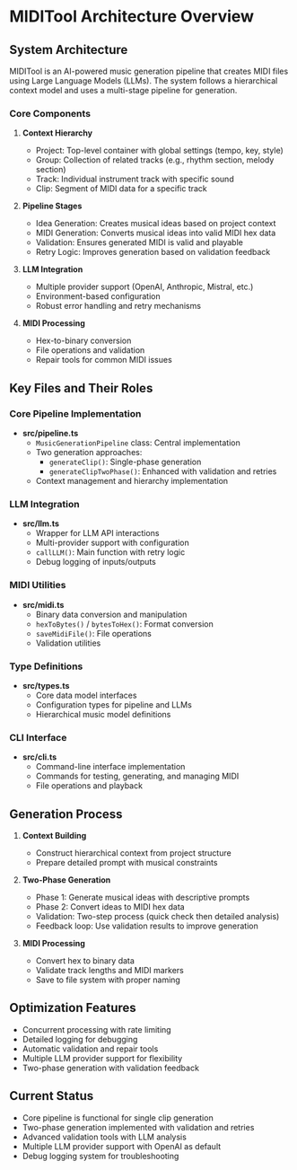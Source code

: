 # MIDITool Architecture Overview

## System Architecture

MIDITool is an AI-powered music generation pipeline that creates MIDI files using Large Language Models (LLMs). The system follows a hierarchical context model and uses a multi-stage pipeline for generation.

### Core Components

1. **Context Hierarchy**
   - Project: Top-level container with global settings (tempo, key, style)
   - Group: Collection of related tracks (e.g., rhythm section, melody section)
   - Track: Individual instrument track with specific sound
   - Clip: Segment of MIDI data for a specific track

2. **Pipeline Stages**
   - Idea Generation: Creates musical ideas based on project context
   - MIDI Generation: Converts musical ideas into valid MIDI hex data
   - Validation: Ensures generated MIDI is valid and playable
   - Retry Logic: Improves generation based on validation feedback

3. **LLM Integration**
   - Multiple provider support (OpenAI, Anthropic, Mistral, etc.)
   - Environment-based configuration
   - Robust error handling and retry mechanisms

4. **MIDI Processing**
   - Hex-to-binary conversion
   - File operations and validation
   - Repair tools for common MIDI issues

## Key Files and Their Roles

### Core Pipeline Implementation

- **src/pipeline.ts**
  - `MusicGenerationPipeline` class: Central implementation
  - Two generation approaches:
    - `generateClip()`: Single-phase generation
    - `generateClipTwoPhase()`: Enhanced with validation and retries
  - Context management and hierarchy implementation

### LLM Integration

- **src/llm.ts**
  - Wrapper for LLM API interactions
  - Multi-provider support with configuration
  - `callLLM()`: Main function with retry logic
  - Debug logging of inputs/outputs

### MIDI Utilities

- **src/midi.ts**
  - Binary data conversion and manipulation
  - `hexToBytes()` / `bytesToHex()`: Format conversion
  - `saveMidiFile()`: File operations
  - Validation utilities

### Type Definitions

- **src/types.ts**
  - Core data model interfaces
  - Configuration types for pipeline and LLMs
  - Hierarchical music model definitions

### CLI Interface

- **src/cli.ts**
  - Command-line interface implementation
  - Commands for testing, generating, and managing MIDI
  - File operations and playback

## Generation Process

1. **Context Building**
   - Construct hierarchical context from project structure
   - Prepare detailed prompt with musical constraints

2. **Two-Phase Generation**
   - Phase 1: Generate musical ideas with descriptive prompts
   - Phase 2: Convert ideas to MIDI hex data
   - Validation: Two-step process (quick check then detailed analysis)
   - Feedback loop: Use validation results to improve generation

3. **MIDI Processing**
   - Convert hex to binary data
   - Validate track lengths and MIDI markers
   - Save to file system with proper naming

## Optimization Features

- Concurrent processing with rate limiting
- Detailed logging for debugging
- Automatic validation and repair tools
- Multiple LLM provider support for flexibility
- Two-phase generation with validation feedback

## Current Status

- Core pipeline is functional for single clip generation
- Two-phase generation implemented with validation and retries
- Advanced validation tools with LLM analysis
- Multiple LLM provider support with OpenAI as default
- Debug logging system for troubleshooting